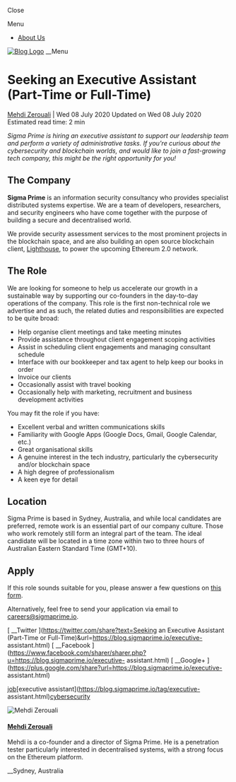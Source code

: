 Close

Menu

  * [About Us](https://blog.sigmaprime.io/pages/about-us.html)

[![Blog Logo](./imgs/blog/sigp-logo-black.png)](https://blog.sigmaprime.io/)
__Menu

# Seeking an Executive Assistant (Part-Time or Full-Time)

[Mehdi Zerouali](https://blog.sigmaprime.io/author/mehdi-zerouali.html) | Wed
08 July 2020 Updated on Wed 08 July 2020 Estimated read time: 2 min

_Sigma Prime is hiring an executive assistant to support our leadership team
and perform a variety of administrative tasks. If you're curious about the
cybersecurity and blockchain worlds, and would like to join a fast-growing
tech company, this might be the right opportunity for you!_

## The Company

**Sigma Prime** is an information security consultancy who provides specialist
distributed systems expertise. We are a team of developers, researchers, and
security engineers who have come together with the purpose of building a
secure and decentralised world.

We provide security assessment services to the most prominent projects in the
blockchain space, and are also building an open source blockchain client,
[Lighthouse](https://github.com/sigp/lighthouse), to power the upcoming
Ethereum 2.0 network.

## The Role

We are looking for someone to help us accelerate our growth in a sustainable
way by supporting our co-founders in the day-to-day operations of the company.
This role is the first non-technical role we advertise and as such, the
related duties and responsibilities are expected to be quite broad:

  * Help organise client meetings and take meeting minutes
  * Provide assistance throughout client engagement scoping activities
  * Assist in scheduling client engagements and managing consultant schedule
  * Interface with our bookkeeper and tax agent to help keep our books in order
  * Invoice our clients
  * Occasionally assist with travel booking
  * Occasionally help with marketing, recruitment and business development activities

You may fit the role if you have:

  * Excellent verbal and written communications skills
  * Familiarity with Google Apps (Google Docs, Gmail, Google Calendar, etc.)
  * Great organisational skills
  * A genuine interest in the tech industry, particularly the cybersecurity and/or blockchain space
  * A high degree of professionalism
  * A keen eye for detail

## Location

Sigma Prime is based in Sydney, Australia, and while local candidates are
preferred, remote work is an essential part of our company culture. Those who
work remotely still form an integral part of the team. The ideal candidate
will be located in a time zone within two to three hours of Australian Eastern
Standard Time (GMT+10).

## Apply

If this role sounds suitable for you, please answer a few questions on [this
form](https://forms.gle/uS1a3Vm43LTQKmEW7).

Alternatively, feel free to send your application via email to
[careers@sigmaprime.io](mailto:careers@sigmaprime.io).

[ __Twitter ](https://twitter.com/share?text=Seeking an Executive Assistant
\(Part-Time or Full-Time\)&url=https://blog.sigmaprime.io/executive-
assistant.html) [ __Facebook
](https://www.facebook.com/sharer/sharer.php?u=https://blog.sigmaprime.io/executive-
assistant.html) [ __Google+
](https://plus.google.com/share?url=https://blog.sigmaprime.io/executive-
assistant.html)

[job](https://blog.sigmaprime.io/tag/job.html)[executive
assistant](https://blog.sigmaprime.io/tag/executive-
assistant.html)[cybersecurity](https://blog.sigmaprime.io/tag/cybersecurity.html)

![Mehdi Zerouali](https://blog.sigmaprime.io/imgs/authors/mz.jpg)

#### [Mehdi Zerouali](https://blog.sigmaprime.io/author/mehdi-zerouali.html)

Mehdi is a co-founder and a director of Sigma Prime. He is a penetration
tester particularly interested in decentralised systems, with a strong focus
on the Ethereum platform.

__Sydney, Australia

